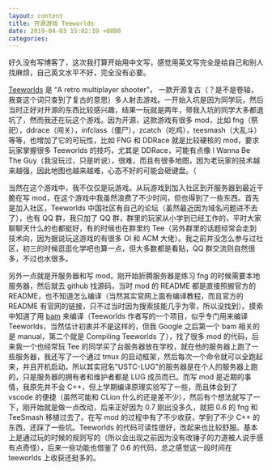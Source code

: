 ```yaml
---
layout: content
title: 开源游戏 Teeworlds
date: 2019-04-03 15:02:19 +0800
categories: 
---
```


好久没有写博客了，这次我打算开始用中文写，感觉用英文写完全是给自己和别人找麻烦，自己英文水平不好，完全没有必要。

[Teeworlds](https://www.teeworlds.com/) 是 “A retro multiplayer shooter”， 一款开源复古（？是不是卷轴，我查这个词只查到了复古的意思）多人射击游戏。一开始入坑是因为同学玩，然后当时正好对开源的东西比较感兴趣，结果一玩就是两年，带我入坑的同学大多都退坑了，然而我还在玩这个游戏。因为开源，这款游戏有很多 mod，比如 fng（祭祀），ddrace（闯关），infclass（僵尸），zcatch（吃鸡），teesmash（大乱斗）等等，也增加了它的可玩性，比如 FNG 和 DDRace 就是比较硬核的 mod，要求玩家掌握很多 Teeworlds 的技巧，尤其是 DDRace，可能有点像 I Wanna Be The Guy（我没玩过，只是听说），很难，而且有很多地图，因为老玩家的技术越来越强，因此地图也越来越难，心态不好的可能会砸键盘。（

当然在这个游戏中，我不仅仅是玩游戏。从玩游戏到加入社区到开服务器到最近干脆在写 mod，在这个游戏中我虽然浪费了不少时间，但也得到了一些东西。首先是加入社区，Teeworlds 中国社区有自己的论坛（虽然最近因为域名问题进不去了），也有 QQ 群，我只加了 QQ 群，群里的玩家从小学到已经工作的，平时大家聊聊天什么的也都挺好，有的时候也在群里约 Tee（另外群里的话题经常会走到技术向，因为据说玩这游戏的有很多 OI 和 ACM 大佬）。我之前并没怎么参与过社区，初三的时候逛逛化学吧也算一点，但大多数都是看贴，QQ 群交流则自然很多，不过也水很多。

另外一点就是开服务器和写 mod。刚开始折腾服务器是练习 fng 的时候需要本地服务器，然后就去 github 找源码，当时 mod 的 README 都是直接照搬官方的 README，也不知道怎么编译（当然其实官网上面有编译教程，而且官方的 README 有官网的链接，只不过当时因为搜索技能几乎为零，所以没找到）。摸索中知道了用 [bam](https://github.com/matricks/bam) 来编译（Teeworlds 作者写的一个项目，似乎专门用来编译 Teeworlds，当然估计初衷并不是这样的，但我 Google 之后第一个 bam 相关的是 manual，第二个就是 Compiling Teeworlds 了），找了很多 mod 的代码，后来我一个也经常玩 Tee 的同学买了台服务器放在学校，就在他的服务器上跑了一些服务器，我还写了一个通过 tmux 的启动框架，然后每次一个命令就可以全跑起来，并且开机启动。所以其实冠名"USTC-LUG"的服务器是在个人的服务器上跑的，只是服务器的拥有者和维护者都是 LUG 成员而已。而写 mod 是近期的事情，我原先并不会 C++，但上学期编译原理实验写了一些，而且体会到了 vscode 的便捷（虽然可能和 CLion 什么的还是差不少），然后有个想法就写了一下，刚开始就是做一点改动，后来正好因为 0.7 刚出没多久，就把 0.6 的 fng 和 TeeSmash 移植过去了。在写 mod 的过程中有了不少收获，学到了不少 C++ 的东西，还踩了一些坑。Teeworlds 的代码可读性很好，改起来也比较舒服。基本上是通过玩的时候的规则写的（所以会出现之前因为没有改锤子的力道被人说手感有点奇怪），后来一些功能也借鉴了 0.6 的代码，总之感觉这一段时间在 teeworlds 上收获还挺多的。